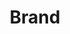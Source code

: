 ---
layout: pattern.njk
tags: 
    - mobile_fr
    - mobile_basics_fr
    - page
key: brand-mobile_fr
title: Brand
parent: basics-mobile_fr
image: mobile/overview/brand.webp
keywords: logo, brand, signet, pleitegeier
order: 10
availablelanguages: 
    - de
    - en
---